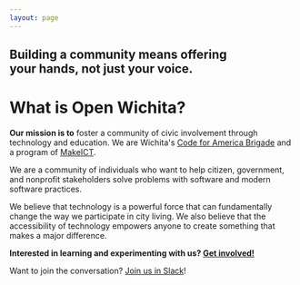 ```yaml
---
layout: page
---
```


<h2 class="home-lead">
  Building a community means offering<br>your hands, not just your voice.
</h2>

# What is Open Wichita?

**Our mission is to** foster a community of civic involvement through
technology and education. We are Wichita's [Code for America
Brigade](https://www.codeforamerica.org/join-us/volunteer-with-us) and a
program of [MakeICT](https://makeict.org).

We are a community of individuals who want to help citizen, government, and
nonprofit stakeholders solve problems with software and modern software practices.

We believe that technology is a powerful force that can fundamentally change the
way we participate in city living. We also believe that the accessibility of
technology empowers anyone to create something that makes a major difference.

**Interested in learning and experimenting with us? [Get involved!](/connect)**

Want to join the conversation? [Join us in Slack](https://openwichita-slack.herokuapp.com)!

<script async defer src="https://openwichita-slack.herokuapp.com/slackin.js"></script>
